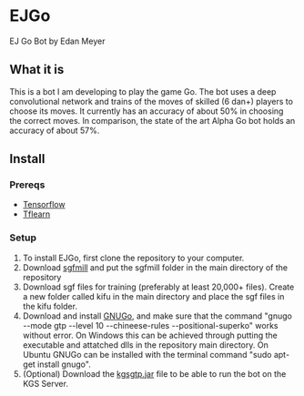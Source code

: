 # EJGo

EJ Go Bot by Edan Meyer

## What it is

This is a bot I am developing to play the game Go. The bot uses a deep convolutional network and trains of the moves of skilled (6 dan+) players to choose its moves. It currently has an accuracy of about 50% in choosing the correct moves. In comparison, the state of the art Alpha Go bot holds an accuracy of about 57%.

## Install

### Prereqs

- [Tensorflow](https://www.tensorflow.org/install/)
- [Tflearn](https://github.com/tflearn/tflearn)

### Setup

1. To install EJGo, first clone the repository to your computer.
2. Download [sgfmill](https://github.com/mattheww/sgfmill) and put the sgfmill folder in the main directory of the repository
3. Download sgf files for training (preferably at least 20,000+ files). Create a new folder called kifu in the main directory and place the sgf files in the kifu folder.
4. Download and install [GNUGo](https://www.gnu.org/software/gnugo/download.html), and make sure that the command "gnugo --mode gtp --level 10 --chineese-rules --positional-superko" works without error. On Windows this can be achieved through putting the executable and attatched dlls in the repository main directory. On Ubuntu GNUGo can be installed with the terminal command "sudo apt-get install gnugo".
5. (Optional) Download the [kgsgtp.jar](https://www.gokgs.com/download.jsp) file to be able to run the bot on the KGS Server.


